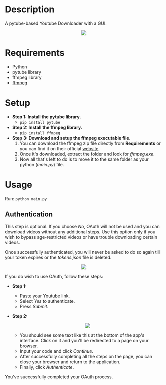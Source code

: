 # Description
A pytube-based Youtube Downloader with a GUI.
<p align="center"> <img src="https://github.com/dhairyapatel1506/youtube-downloader/assets/101339040/d8866e33-cc5f-48b8-b628-f77ce2f113cf"> </p>

# Requirements
- Python
- pytube library
- ffmpeg library
- <a href="https://www.gyan.dev/ffmpeg/builds/packages/ffmpeg-7.0-essentials_build.zip">ffmpeg</a>

# Setup
- **Step 1: Install the pytube library.**
  - ```pip install pytube```
- **Step 2: Install the ffmpeg library.**
  - ```pip install ffmpeg```
- **Step 3: Download and setup the ffmpeg executable file.**
  1. You can download the ffmpeg zip file directly from **Requirements** or you can find it on their official <a href="https://ffmpeg.org/download.html">website</a>.
  2. Once it's downloaded, extract the folder and look for _ffmpeg.exe_.
  3. Now all that's left to do is to move it to the same folder as your python (_main.py_) file.

# Usage
Run: ```python main.py```
## Authentication
This step is optional. If you choose _No_, OAuth will not be used and you can download videos without any additional steps. Use this option only if you wish to bypass age-restricted videos or have trouble downloading certain videos. 

Once successfully authenticated, you will never be asked to do so again till your token expires or the _tokens.json_ file is deleted.
<p align="center"> <img src="https://github.com/dhairyapatel1506/youtube-downloader/assets/101339040/018f365f-7546-4c80-8034-5ec19ddc401a"> </p>

If you do wish to use OAuth, follow these steps:
- **Step 1:**
  - Paste your Youtube link.
  - Select _Yes_ to authenticate.
  - Press _Submit_.

- **Step 2:**
  <p align="center"> <img src="https://github.com/dhairyapatel1506/youtube-downloader/assets/101339040/c6c86d89-353a-45b7-99a5-20278fb1fb74"> </p>
  
    - You should see some text like this at the bottom of the app's interface. Click on it and you'll be redirected to a page on your browser.
    - Input your code and click _Continue_.
    - After successfully completing all the steps on the page, you can close your browser and return to the application.
    - Finally, click _Authenticate_.

You've successfully completed your OAuth process.
